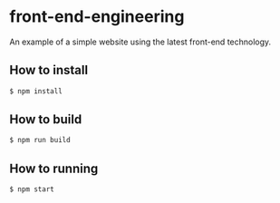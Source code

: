 # front-end-engineering
An example of a simple website using the latest front-end technology.

## How to install
``` sh
$ npm install
```

## How to build
``` sh
$ npm run build
```

## How to running
``` sh
$ npm start
```
